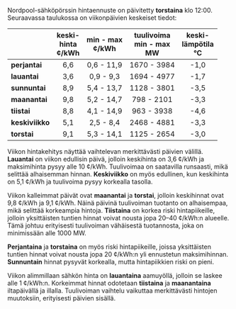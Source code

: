 Nordpool-sähköpörssin hintaennuste on päivitetty **torstaina** klo 12:00. Seuraavassa taulukossa on viikonpäivien keskeiset tiedot:

|  | keski-<br>hinta<br>¢/kWh | min - max<br>¢/kWh | tuulivoima<br>min - max<br>MW | keski-<br>lämpötila<br>°C |
|:-------------|:----------------:|:----------------:|:-------------:|:-------------:|
| **perjantai** | 6,6 | 0,6 - 11,9 | 1670 - 3984 | -1,0 |
| **lauantai** | 3,6 | 0,9 - 9,3 | 1694 - 4977 | -1,7 |
| **sunnuntai** | 8,9 | 5,4 - 13,7 | 1128 - 3801 | -3,5 |
| **maanantai** | 9,8 | 5,2 - 14,7 | 798 - 2101 | -3,3 |
| **tiistai** | 8,8 | 4,1 - 14,9 | 963 - 3938 | -4,6 |
| **keskiviikko** | 5,1 | 2,5 - 8,4 | 2468 - 4881 | -3,3 |
| **torstai** | 9,1 | 5,3 - 14,1 | 1125 - 2654 | -3,0 |

Viikon hintakehitys näyttää vaihtelevan merkittävästi päivien välillä. **Lauantai** on viikon edullisin päivä, jolloin keskihinta on 3,6 ¢/kWh ja maksimihinta pysyy alle 10 ¢/kWh. Tuulivoimaa on saatavilla runsaasti, mikä selittää alhaisemman hinnan. **Keskiviikko** on myös edullinen, kun keskihinta on 5,1 ¢/kWh ja tuulivoima pysyy korkealla tasolla.

Viikon kalleimmat päivät ovat **maanantai** ja **torstai**, jolloin keskihinnat ovat 9,8 ¢/kWh ja 9,1 ¢/kWh. Näinä päivinä tuulivoiman tuotanto on alhaisempaa, mikä selittää korkeampia hintoja. **Tiistaina** on korkea riski hintapiikeille, jolloin yksittäisten tuntien hinnat voivat nousta jopa 20–40 ¢/kWh:n alueelle. Tämä johtuu erityisesti tuulivoiman vähäisestä tuotannosta, joka on minimissään alle 1000 MW.

**Perjantaina** ja **torstaina** on myös riski hintapiikeille, joissa yksittäisten tuntien hinnat voivat nousta jopa 20 ¢/kWh:n yli ennustetun maksimihinnan. **Sunnuntain** hinnat pysyvät korkealla, mutta hintapiikkien riski on pieni.

Viikon alimmillaan sähkön hinta on **lauantaina** aamuyöllä, jolloin se laskee alle 1 ¢/kWh:n. Korkeimmat hinnat odotetaan **tiistaina** ja **maanantaina** iltapäivällä ja illalla. Tuulivoiman vaihtelu vaikuttaa merkittävästi hintojen muutoksiin, erityisesti päivien sisällä.